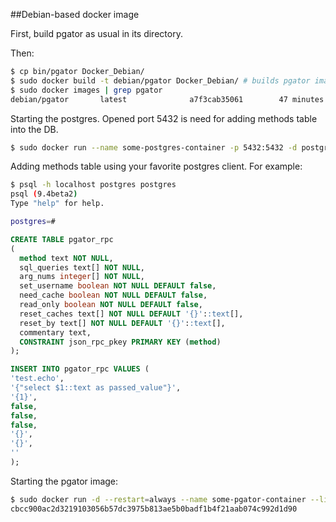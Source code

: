 ##Debian-based docker image

First, build pgator as usual in its directory.

Then:
```bash
$ cp bin/pgator Docker_Debian/
$ sudo docker build -t debian/pgator Docker_Debian/ # builds pgator image
$ sudo docker images | grep pgator
debian/pgator       latest              a7f3cab35061        47 minutes ago      211.9 MB
```

Starting the postgres. Opened port 5432 is need for adding methods table into the DB.
```bash
$ sudo docker run --name some-postgres-container -p 5432:5432 -d postgres:9.4
```

Adding methods table using your favorite postgres client. For example:
```bash
$ psql -h localhost postgres postgres
psql (9.4beta2)
Type "help" for help.

postgres=#
```

```sql
CREATE TABLE pgator_rpc
(
  method text NOT NULL,
  sql_queries text[] NOT NULL,
  arg_nums integer[] NOT NULL,
  set_username boolean NOT NULL DEFAULT false,
  need_cache boolean NOT NULL DEFAULT false,
  read_only boolean NOT NULL DEFAULT false,
  reset_caches text[] NOT NULL DEFAULT '{}'::text[],
  reset_by text[] NOT NULL DEFAULT '{}'::text[],
  commentary text,
  CONSTRAINT json_rpc_pkey PRIMARY KEY (method)
);

INSERT INTO pgator_rpc VALUES (
'test.echo',
'{"select $1::text as passed_value"}',
'{1}',
false,
false,
false,
'{}',
'{}',
''
);
```

Starting the pgator image:

```bash
$ sudo docker run -d --restart=always --name some-pgator-container --link some-postgres-container:db --publish=8080:8080 debian/pgator
cbcc900ac2d3219103056b57dc3975b813ae5b0badf1b4f21aab074c992d1d90
```
